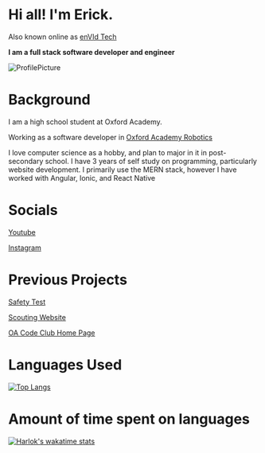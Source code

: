 # Hi all! I'm Erick.
Also known online as [enVId Tech](https://github.com/enVId-tech)

**I am a full stack software developer and engineer**

![ProfilePicture](https://github.com/enVId-tech/enVId-tech/assets/92957880/a183d5b4-7a22-4f3b-8089-dd09388d6d44)

# Background

I am a high school student at Oxford Academy.

Working as a software developer in [Oxford Academy Robotics](https://frc4079.org/)

I love computer science as a hobby, and plan to major in it in post-secondary school.
I have 3 years of self study on programming, particularly website development.
I primarily use the MERN stack, however I have worked with Angular, Ionic, and React Native

# Socials
[Youtube](https://www.youtube.com/@enVIdGaming)

[Instagram](https://www.instagram.com/envidtech/)

# Previous Projects
[Safety Test](https://frc4079.org/safetytest)

[Scouting Website](https://frc4079.org/scouting)

[OA Code Club Home Page](https://oacode.up.railway.app/)

# Languages Used
[![Top Langs](https://readme-lang-ef1nz8ms4-envid-tech.vercel.app/api/top-langs/?username=enVId-tech&layout=donut-vertical&langs_count=32&exclude_repo=ReadmeLang)](https://github.com/enVId-tech/enVId-tech)

# Amount of time spent on languages
[![Harlok's wakatime stats](https://github-readme-stats.vercel.app/api/wakatime?username=enVId_Tech)](https://github.com/enVId-tech/enVId-tech)
